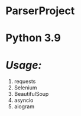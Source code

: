<h1>ParserProject</h1>
<h1>Python 3.9</h1>
<h1><i>Usage:</i></h1> 
<ol>
<li>requests</li>
<li>Selenium</li>
<li>BeautifulSoup</li>
<li>asyncio</li>
<li>aiogram</li>  
</ol>

